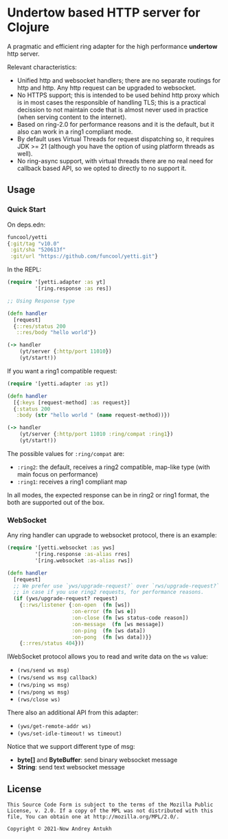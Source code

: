 # Undertow based HTTP server for Clojure

A pragmatic and efficient ring adapter for the high performance
**undertow** http server.

Relevant characteristics:

- Unified http and websocket handlers; there are no separate routings
  for http and http. Any http request can be upgraded to websocket.
- No HTTPS support; this is intended to be used behind http proxy
  which is in most cases the responsible of handling TLS; this is a
  practical decission to not maintain code that is almost never used
  in practice (when serving content to the internet).
- Based on ring-2.0 for performance reasons and it is the default, but
  it also can work in a ring1 compliant mode.
- By default uses Virtual Threads for request dispatching so, it
  requires JDK >= 21 (although you have the option of using platform
  threads as well).
- No ring-async support, with virtual threads there are no real need
  for callback based API, so we opted to directly to no support it.


## Usage

### Quick Start

On deps.edn:

```clojure
funcool/yetti
{:git/tag "v10.0"
 :git/sha "520613f"
 :git/url "https://github.com/funcool/yetti.git"}
```

In the REPL:

```clojure
(require '[yetti.adapter :as yt]
         '[ring.response :as res])

;; Using Response type

(defn handler
  [request]
  {::res/status 200
   ::res/body "hello world"})

(-> handler
    (yt/server {:http/port 11010})
    (yt/start!))
```

If you want a ring1 compatible request:

```clojure
(require '[yetti.adapter :as yt])

(defn handler
  [{:keys [request-method] :as request}]
  {:status 200
   :body (str "hello world " (name request-method))})

(-> handler
    (yt/server {:http/port 11010 :ring/compat :ring1})
    (yt/start!))
```

The possible values for `:ring/compat` are:

 - `:ring2`: the default, receives a ring2 compatible, map-like type
   (with main focus on performance)
 - `:ring1`: receives a ring1 compliant map

In all modes, the expected response can be in ring2 or ring1 format,
the both are supported out of the box.



### WebSocket

Any ring handler can upgrade to websocket protocol, there is an example:

```clojure
(require '[yetti.websocket :as yws]
         '[ring.response :as-alias rres]
         '[ring.websocket :as-alias rws])

(defn handler
  [request]
  ;; We prefer use `yws/upgrade-request?` over `rws/upgrade-request?`
  ;; in case if you use ring2 requests, for performance reasons.
  (if (yws/upgrade-request? request)
    {::rws/listener {:on-open  (fn [ws])
                     :on-error (fn [ws e])
                     :on-close (fn [ws status-code reason])
                     :on-message  (fn [ws message])
                     :on-ping  (fn [ws data])
                     :on-pong  (fn [ws data])}}
    {::rres/status 404}))
```

IWebSocket protocol allows you to read and write data on the `ws` value:

- `(rws/send ws msg)`
- `(rws/send ws msg callback)`
- `(rws/ping ws msg)`
- `(rws/pong ws msg)`
- `(rws/close ws)`

There also an additional API from this adapter:

- `(yws/get-remote-addr ws)`
- `(yws/set-idle-timeout! ws timeout)`


Notice that we support different type of msg:

* **byte[]** and **ByteBuffer**: send binary websocket message
* **String**: send text websocket message


## License

```
This Source Code Form is subject to the terms of the Mozilla Public
License, v. 2.0. If a copy of the MPL was not distributed with this
file, You can obtain one at http://mozilla.org/MPL/2.0/.

Copyright © 2021-Now Andrey Antukh
```
